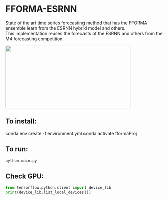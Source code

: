 # FFORMA-ESRNN
State of the art time series forecasting method that has the FFORMA ensemble learn from the ESRNN hybrid model and others. <br>
This implementation reuses the forecasts of the ESRNN and others from the M4 forecasting competition.

<img src="/resources/flow.png" width="400" height="200">

## To install: <br>

conda env create -f environment.yml
conda activate fformaProj

## To run: <br>

```bash
python main.py
```

## Check GPU: <br>

```python
from tensorflow.python.client import device_lib
print(device_lib.list_local_devices())
```

